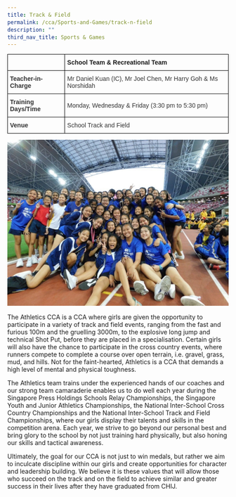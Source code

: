 ```yaml
---
title: Track & Field
permalink: /cca/Sports-and-Games/track-n-field
description: ""
third_nav_title: Sports & Games
---
```

<style type="text/css">
.tg  {border-collapse:collapse;border-spacing:0;}
.tg td{border-color:black;border-style:solid;border-width:1px;font-family:Arial, sans-serif;font-size:14px;
  overflow:hidden;padding:10px 5px;word-break:normal;}
.tg th{border-color:black;border-style:solid;border-width:1px;font-family:Arial, sans-serif;font-size:14px;
  font-weight:normal;overflow:hidden;padding:10px 5px;word-break:normal;}
.tg .tg-pvk6{color:#333;text-align:left;vertical-align:middle}
.tg .tg-h0uh{color:#333;font-weight:bold;text-align:left;vertical-align:middle}
.tg .tg-0lax{text-align:left;vertical-align:top}
.tg .tg-osjb{color:#333;font-weight:bold;text-align:left;vertical-align:top}
</style>
<table class="tg">
<thead>
  <tr>
    <th class="tg-h0uh"></th>
    <th class="tg-0lax"><span style="font-weight:700;font-style:normal">School Team &amp; Recreational Team</span></th>
  </tr>
</thead>
<tbody>
  <tr>
    <td class="tg-osjb">Teacher-in-Charge</td>
    <td class="tg-pvk6"><span style="color:inherit;background-color:transparent">Mr Daniel Kuan (IC), Mr Joel Chen, Mr Harry Goh &amp; Ms Norshidah</span><br></td>
  </tr>
  <tr>
    <td class="tg-osjb">Training Days/Time<br></td>
    <td class="tg-pvk6"><span style="color:inherit;background-color:transparent">Monday, Wednesday &amp; Friday  (3:30 pm to 5:30 pm)</span><br></td>
  </tr>
  <tr>
    <td class="tg-osjb">Venue</td>
    <td class="tg-pvk6"><span style="color:inherit;background-color:transparent">School Track and Field</span></td>
  </tr>
</tbody>
</table>

![](/images/Athletics%202.jpg)

The Athletics CCA is a CCA where girls are given the opportunity to participate in a variety of track and field events, ranging from the fast and furious 100m and the gruelling 3000m, to the explosive long jump and technical Shot Put, before they are placed in a specialisation. Certain girls will also have the chance to participate in the cross country events, where runners compete to complete a course over open terrain, i.e. gravel, grass, mud, and hills. Not for the faint-hearted, Athletics is a CCA that demands a high level of mental and physical toughness.

  

The Athletics team trains under the experienced hands of our coaches and our strong team camaraderie enables us to do well each year during the Singapore Press Holdings Schools Relay Championships, the Singapore Youth and Junior Athletics Championships, the National Inter-School Cross Country Championships and the National Inter-School Track and Field Championships, where our girls display their talents and skills in the competition arena. Each year, we strive to go beyond our personal best and bring glory to the school by not just training hard physically, but also honing our skills and tactical awareness.

  

Ultimately, the goal for our CCA is not just to win medals, but rather we aim to inculcate discipline within our girls and create opportunities for character and leadership building. We believe it is these values that will allow those who succeed on the track and on the field to achieve similar and greater success in their lives after they have graduated from CHIJ.
